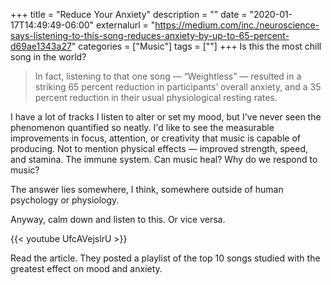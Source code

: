 +++
title = "Reduce Your Anxiety"
description = ""
date = "2020-01-17T14:49:49-06:00"
externalurl = "https://medium.com/inc./neuroscience-says-listening-to-this-song-reduces-anxiety-by-up-to-65-percent-d69ae1343a27"
categories = ["Music"]
tags = [""]
+++
Is this the most chill song in the world? 

> In fact, listening to that one song — “Weightless” — resulted in a striking 65 percent reduction in participants’ overall anxiety, and a 35 percent reduction in their usual physiological resting rates.

I have a lot of tracks I listen to alter or set my mood, but I've never seen the phenomenon quantified so neatly. I'd like to see the measurable improvements in focus, attention, or creativity that music is capable of producing. Not to mention physical effects — improved strength, speed, and stamina. The immune system. Can music heal? Why do we respond to music? 

The answer lies somewhere, I think, somewhere outside of human psychology or physiology. 

Anyway, calm down and listen to this. Or vice versa.

{{< youtube UfcAVejslrU >}}

Read the article. They posted a playlist of the top 10 songs studied with the greatest effect on mood and anxiety.